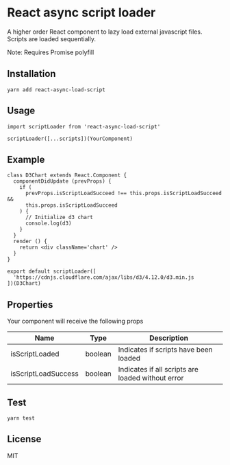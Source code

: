 # React async script loader

A higher order React component to lazy load external javascript files. Scripts are loaded sequentially.

Note: Requires Promise polyfill

## Installation

````
yarn add react-async-load-script
````

## Usage

````
import scriptLoader from 'react-async-load-script'

scriptLoader([...scripts])(YourComponent)
````

## Example

````
class D3Chart extends React.Component {
  componentDidUpdate (prevProps) {
    if (
      prevProps.isScriptLoadSucceed !== this.props.isScriptLoadSucceed && 
      this.props.isScriptLoadSucceed
    ) {
      // Initialize d3 chart
      console.log(d3)
    }
  }
  render () {
    return <div className='chart' />
  }
}

export default scriptLoader([
  'https://cdnjs.cloudflare.com/ajax/libs/d3/4.12.0/d3.min.js
])(D3Chart)
````

## Properties

Your component will receive the following props

|Name|Type|Description|
|----|----|-----------|
|isScriptLoaded|boolean|Indicates if scripts have been loaded|
|isScriptLoadSuccess|boolean|Indicates if all scripts are loaded without error|

## Test

````
yarn test
````

## License

MIT